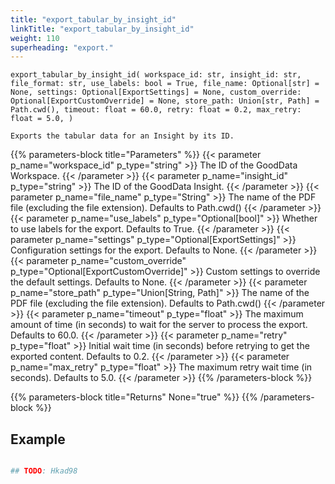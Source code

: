 ```yaml
---
title: "export_tabular_by_insight_id"
linkTitle: "export_tabular_by_insight_id"
weight: 110
superheading: "export."
---
```


``export_tabular_by_insight_id(
        workspace_id: str,
        insight_id: str,
        file_format: str,
        use_labels: bool = True,
        file_name: Optional[str] = None,
        settings: Optional[ExportSettings] = None,
        custom_override: Optional[ExportCustomOverride] = None,
        store_path: Union[str, Path] = Path.cwd(),
        timeout: float = 60.0,
        retry: float = 0.2,
        max_retry: float = 5.0,
    )``

    Exports the tabular data for an Insight by its ID.


{{% parameters-block  title="Parameters" %}}
{{< parameter p_name="workspace_id" p_type="string" >}}
The ID of the GoodData Workspace.
{{< /parameter >}}
{{< parameter p_name="insight_id" p_type="string" >}}
The ID of the GoodData Insight.
{{< /parameter >}}
{{< parameter p_name="file_name" p_type="String" >}}
The name of the PDF file (excluding the file extension). Defaults to Path.cwd()
{{< /parameter >}}
{{< parameter p_name="use_labels" p_type="Optional[bool]" >}}
Whether to use labels for the export. Defaults to True.
{{< /parameter >}}
{{< parameter p_name="settings" p_type="Optional[ExportSettings]" >}}
Configuration settings for the export. Defaults to None.
{{< /parameter >}}
{{< parameter p_name="custom_override" p_type="Optional[ExportCustomOverride]" >}}
Custom settings to override the default settings. Defaults to None.
{{< /parameter >}}
{{< parameter p_name="store_path" p_type="Union[String, Path]" >}}
The name of the PDF file (excluding the file extension). Defaults to Path.cwd()
{{< /parameter >}}
{{< parameter p_name="timeout" p_type="float" >}}
The maximum amount of time (in seconds) to wait for the server to process the export. Defaults to 60.0.
{{< /parameter >}}
{{< parameter p_name="retry" p_type="float" >}}
Initial wait time (in seconds) before retrying to get the exported content. Defaults to 0.2.
{{< /parameter >}}
{{< parameter p_name="max_retry" p_type="float" >}}
The maximum retry wait time (in seconds). Defaults to 5.0.
{{< /parameter >}}
{{% /parameters-block %}}

{{% parameters-block title="Returns" None="true" %}}
{{% /parameters-block %}}


## Example

```python

## TODO: Hkad98

```
